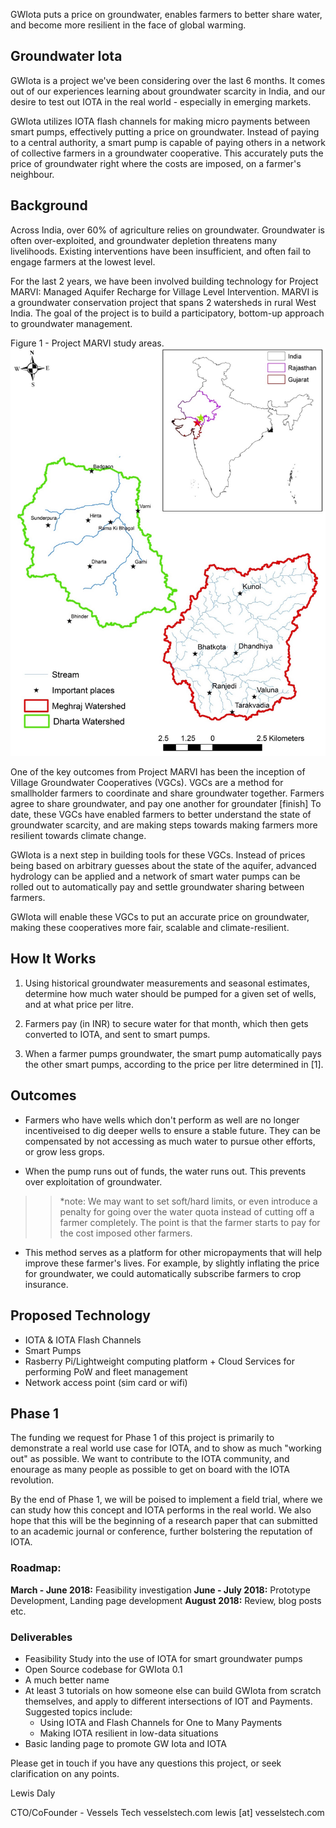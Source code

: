 
GWIota puts a price on groundwater, enables farmers to better share water, and become more resilient in the face of global warming.


## Groundwater Iota

GWIota is a project we've been considering over the last 6 months. It comes out of our experiences learning about groundwater scarcity in India, and our desire to test out IOTA in the real world - especially in emerging markets.

GWIota utilizes IOTA flash channels for making micro payments between smart pumps, effectively putting a price on groundwater. Instead of paying to a central authority, a smart pump is capable of paying others in a network of collective farmers in a groundwater cooperative. This accurately puts the price of groundwater right where the costs are imposed, on a farmer's neighbour.


## Background

Across India, over 60% of agriculture relies on groundwater. Groundwater is often over-exploited, and groundwater depletion threatens many livelihoods. Existing interventions have been insufficient, and often fail to engage farmers at the lowest level.

For the last 2 years, we have been involved building technology for Project MARVI: Managed Aquifer Recharge for Village Level Intervention. MARVI is a groundwater conservation project that spans 2 watersheds in rural West India. The goal of the project is to build a participatory, bottom-up approach to groundwater management.

Figure 1 - Project MARVI study areas.
![fig_a_study_areas.jpg](./mywell/paper/paper_images/fig_a_study_areas.jpg)

One of the key outcomes from Project MARVI has been the inception of Village Groundwater Cooperatives (VGCs). VGCs are a method for smallholder farmers to coordinate and share groundwater together. Farmers agree to share groundwater, and pay one another for groundater [finish] To date, these VGCs have enabled farmers to better understand the state of groundwater scarcity, and are making steps towards making farmers more resilient towards climate change.

GWIota is a next step in building tools for these VGCs. Instead of prices being based on arbitrary guesses about the state of the aquifer, advanced hydrology can be applied and a network of smart water pumps can be rolled out to automatically pay and settle groundwater sharing between farmers.

GWIota will enable these VGCs to put an accurate price on groundwater, making these cooperatives more fair, scalable and climate-resilient.


## How It Works

1. Using historical groundwater measurements and seasonal estimates, determine how much water should be pumped for a given set of wells, and at what price per litre. 

2. Farmers pay (in INR) to secure water for that month, which then gets converted to IOTA, and sent to smart pumps.

3. When a farmer pumps groundwater, the smart pump automatically pays the other smart pumps, according to the price per litre determined in [1].


## Outcomes

- Farmers who have wells which don't perform as well are no longer incentiveised to dig deeper wells to ensure a stable future. They can be compensated by not accessing as much water to pursue other efforts, or grow less grops.

- When the pump runs out of funds, the water runs out.  This prevents over exploitation of groundwater.
>> *note: We may want to set soft/hard limits, or even introduce a penalty for going over the water quota instead of cutting off a farmer completely. The point is that the farmer starts to pay for the cost imposed other farmers.

- This method serves as a platform for other micropayments that will help improve these farmer's lives. For example, by slightly inflating the price for groundwater, we could automatically subscribe farmers to crop insurance.


## Proposed Technology

- IOTA & IOTA Flash Channels
- Smart Pumps
- Rasberry Pi/Lightweight computing platform + Cloud Services for performing PoW and fleet management
- Network access point (sim card or wifi)


## Phase 1

The funding we request for Phase 1 of this project is primarily to demonstrate a real world use case for IOTA, and to show as much "working out" as possible. We want to contribute to the IOTA community, and enourage as many people as possible to get on board with the IOTA revolution.

By the end of Phase 1, we will be poised to implement a field trial, where we can study how this concept and IOTA performs in the real world. We also hope that this will be the beginning of a research paper that can submitted to an academic journal or conference, further bolstering the reputation of IOTA.

### Roadmap: 

**March - June 2018:** Feasibility investigation
**June - July 2018:** Prototype Development, Landing page development
**August 2018:** Review, blog posts etc.


### Deliverables

- Feasibility Study into the use of IOTA for smart groundwater pumps
- Open Source codebase for GWIota 0.1
- A much better name
- At least 3 tutorials on how someone else can build GWIota from scratch themselves, and apply to different intersections of IOT and Payments. Suggested topics include:
  - Using IOTA and Flash Channels for One to Many Payments
  - Making IOTA resilient in low-data situations
- Basic landing page to promote GW Iota and IOTA


Please get in touch if you have any questions this project, or seek clarification on any points.


Lewis Daly

CTO/CoFounder - Vessels Tech
vesselstech.com
lewis [at] vesselstech.com